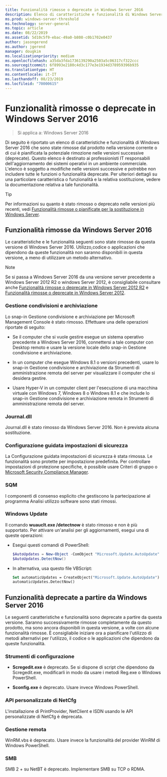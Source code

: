 ```yaml
---
title: Funzionalità rimosse o deprecate in Windows Server 2016
description: Elenco di caratteristiche e funzionalità di Windows Server 2016 che sono state rimosse dal prodotto nella versione corrente o di cui è pianificata la possibile rimozione nelle versioni successive (deprecate). Questo elenco è destinato ai professionisti IT responsabili dell'aggiornamento dei sistemi operativi in un ambiente commerciale.
ms.prod: windows-server-threshold
ms.technology: server-general
ms.topic: article
ms.date: 08/22/2019
ms.assetid: 5d10c5f9-ebac-49a0-b808-c0b1702e0437
author: jasongerend
ms.author: jgerend
manager: dougkim
ms.localizationpriority: medium
ms.openlocfilehash: a35da3fda1736139290a2503a5c06317cf322ccc
ms.sourcegitcommit: 6f8993e2180c4d3c177e3e1934d378959396b935
ms.translationtype: HT
ms.contentlocale: it-IT
ms.lasthandoff: 08/23/2019
ms.locfileid: "70000615"
---
```

# <a name="features-removed-or-deprecated-in--windows-server-2016"></a>Funzionalità rimosse o deprecate in Windows Server 2016

>Si applica a: Windows Server 2016

Di seguito è riportato un elenco di caratteristiche e funzionalità di Windows Server 2016 che sono state rimosse dal prodotto nella versione corrente o di cui è pianificata la potenziale rimozione nelle versioni successive (deprecate). Questo elenco è destinato ai professionisti IT responsabili dell'aggiornamento dei sistemi operativi in un ambiente commerciale. L'elenco è soggetto a modifiche nelle versioni successive e potrebbe non includere tutte le funzioni o funzionalità deprecate. Per ulteriori dettagli su una particolare caratteristica o funzionalità e la relativa sostituzione, vedere la documentazione relativa a tale funzionalità.

> [!TIP]
> Per informazioni su quanto è stato rimosso o deprecato nelle versioni più recenti, vedi [Funzionalità rimosse o pianificate per la sostituzione in Windows Server](../get-started-19/removed-features.md).

## <a name="features-removed-from-windows-server-2016"></a>Funzionalità rimosse da Windows Server 2016

Le caratteristiche e le funzionalità seguenti sono state rimosse da questa versione di Windows Server 2016. Utilizzo,codice o applicazioni che dipendono da queste funzionalità non saranno disponibili in questa versione, a meno di utilizzare un metodo alternativo.  

> [!NOTE]  
> Se si passa a Windows Server 2016 da una versione server precedente a Windows Server 2012 R2 o windows Server 2012, è consigliabile consultare anche [Funzionalità rimosse o deprecate in Windows Server 2012 R2](https://technet.microsoft.com/library/dn303411.aspx) e [Funzionalità rimosse o deprecate in Windows Server 2012](https://technet.microsoft.com/library/hh831568.aspx).  

### <a name="share-and-storage-management"></a>Gestione condivisioni e archiviazione

Lo snap-in Gestione condivisione e archiviazione per Microsoft Management Console è stato rimosso. Effettuare una delle operazioni riportate di seguito:  

-   Se il computer che si vuole gestire esegue un sistema operativo precedente a Windows Server 2016, connettersi a tale computer con Desktop remoto e usare la versione locale dello snap-in Gestione condivisione e archiviazione.  

-   In un computer che esegue Windows 8.1 o versioni precedenti, usare lo snap-in Gestione condivisione e archiviazione da Strumenti di amministrazione remota del server per visualizzare il computer che si desidera gestire.  

-   Usare Hyper-V in un computer client per l'esecuzione di una macchina virtuale con Windows 7, Windows 8 o Windows 8.1 e che include lo snap-in Gestione condivisione e archiviazione remota in Strumenti di amministrazione remota del server.  

### <a name="journaldll"></a>Journal.dll

Journal.dll è stato rimosso da Windows Server 2016. Non è prevista alcuna sostituzione.  

### <a name="security-configuration-wizard"></a>Configurazione guidata impostazioni di sicurezza

La Configurazione guidata impostazioni di sicurezza è stata rimossa. Le funzionalità sono protette per impostazione predefinita. Per controllare impostazioni di protezione specifiche, è possibile usare Criteri di gruppo o [Microsoft Security Compliance Manager](https://technet.microsoft.com/solutionaccelerators/cc835245.aspx).  

### <a name="sqm"></a>SQM

I componenti di consenso esplicito che gestiscono la partecipazione al programma Analisi utilizzo software sono stati rimossi. 

### <a name="windows-update"></a>Windows Update

Il comando **wuauclt.exe /detectnow** è stato rimosso e non è più supportato. Per attivare un'analisi per gli aggiornamenti, esegui una di queste operazioni:

- Esegui questi comandi di PowerShell:
    ````powershell
    $AutoUpdates = New-Object -ComObject "Microsoft.Update.AutoUpdate"
    $AutoUpdates.DetectNow()
    ````

- In alternativa, usa questo file VBScript:
    ````vb
    Set automaticUpdates = CreateObject("Microsoft.Update.AutoUpdate")
    automaticUpdates.DetectNow()
    ````

## <a name="features-deprecated-starting-with-windows-server-2016"></a>Funzionalità deprecate a partire da Windows Server 2016

Le seguenti caratteristiche e funzionalità sono deprecate a partire da questa versione. Saranno successivamente rimosse completamente da questo prodotto, ma sono ancora disponibili in questa versione, a volte con alcune funzionalità rimosse. È consigliabile iniziare ora a pianificare l'utilizzo di metodi alternativi per l'utilizzo, il codice o le applicazioni che dipendono da queste funzionalità.  

### <a name="configuration-tools"></a>Strumenti di configurazione  

-   **Scregedit.exe** è deprecato. Se si dispone di script che dipendono da Scregedit.exe, modificarli in modo da usare i metodi Reg.exe o Windows PowerShell.  

-   **Sconfig.exe** è deprecato. Usare invece Windows PowerShell.  

### <a name="netcfg-custom-apis"></a>API personalizzate di NetCfg

L'installazione di PrintProvider, NetClient e ISDN usando le API personalizzate di NetCfg è deprecata.  

### <a name="remote-management"></a>Gestione remota  

WinRM.vbs è deprecato. Usare invece la funzionalità del provider WinRM di Windows PowerShell.  

### <a name="smb"></a>SMB

SMB 2 + su NetBT è deprecato. Implementare SMB su TCP o RDMA. 
